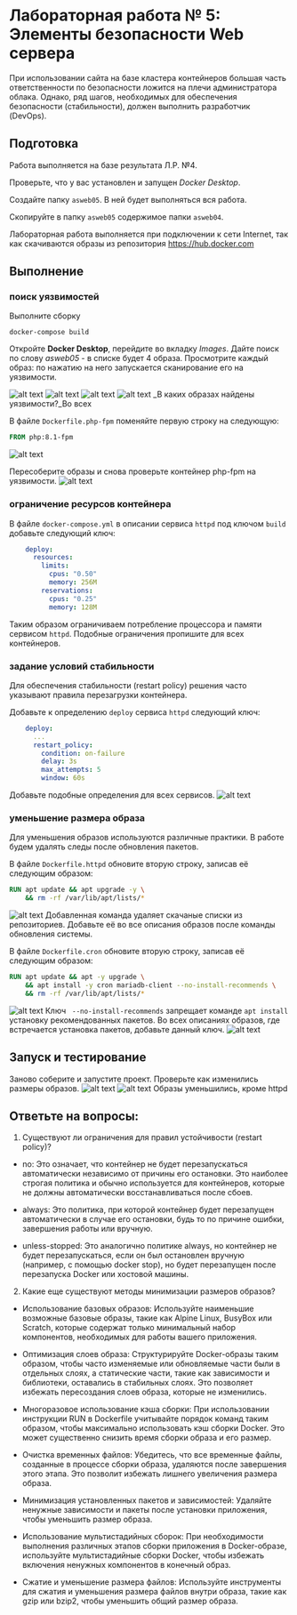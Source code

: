 # Лабораторная работа № 5: Элементы безопасности Web сервера

При использовании сайта на базе кластера контейнеров большая часть ответственности по безопасности ложится на плечи администратора облака. Однако, ряд шагов, необходимых для обеспечения безопасности (стабильности), должен выполнить разработчик (DevOps).

## Подготовка

Работа выполняется на базе результата Л.Р. №4.

Проверьте, что у вас установлен и запущен _Docker Desktop_.

Создайте папку `asweb05`. В ней будет выполняться вся работа.

Скопируйте в папку `asweb05` содержимое папки `asweb04`.

Лабораторная работа выполняется при подключении к сети Internet, так как скачиваются образы из репозитория https://hub.docker.com

## Выполнение

### поиск уязвимостей

Выполните сборку 

```shell
docker-compose build
```

Откройте __Docker Desktop__, перейдите во вкладку _Images_. Дайте поиск по слову _asweb05_ - в списке будет 4 образа. Просмотрите каждый образ: по нажатию на него запускается сканирование его на уязвимости.

![alt text](image.png)
![alt text](image-1.png)
![alt text](image-2.png)
![alt text](image-3.png)
_В каких образах найдены уязвимости?_Во всех

В файле `Dockerfile.php-fpm` поменяйте первую строку на следующую:

```dockerfile
FROM php:8.1-fpm
```
![alt text](image-4.png)

Пересоберите образы и снова проверьте контейнер php-fpm на уязвимости.
![alt text](image-5.png)
### ограничение ресурсов контейнера

В файле `docker-compose.yml` в описании сервиса `httpd` под ключом `build` добавьте следующий ключ:

```yaml
    deploy:
      resources:
        limits:
          cpus: "0.50"
          memory: 256M
        reservations:
          cpus: "0.25"
          memory: 128M
```

Таким образом ограничиваем потребление процессора и памяти сервисом `httpd`. Подобные ограничения пропишите для всех контейнеров.

### задание условий стабильности

Для обеспечения стабильности (restart policy) решения часто указывают правила перезагрузки контейнера.

Добавьте к определению `deploy` сервиса `httpd` следующий ключ:

```yaml
    deploy:
      ...
      restart_policy:
        condition: on-failure
        delay: 3s
        max_attempts: 5
        window: 60s
```

Добавьте подобные определения для всех сервисов.
![alt text](image-6.png)
### уменьшение размера образа

Для уменьшения образов используются различные практики. В работе будем удалять следы после обновления пакетов.

В файле `Dockerfile.httpd` обновите вторую строку, записав её следующим образом:

```dockerfile
RUN apt update && apt upgrade -y \
	&& rm -rf /var/lib/apt/lists/*
```
![alt text](image-7.png)
Добавленная команда удаляет скачаные списки из репозиториев. Добавьте её во все описания образов после команды обновления системы.

В файле `Dockerfile.cron` обновите вторую строку, записав её следующим образом:

```dockerfile
RUN apt update && apt -y upgrade \
	&& apt install -y cron mariadb-client --no-install-recommends \
	&& rm -rf /var/lib/apt/lists/*
```
![alt text](image-8.png)
Ключ ` --no-install-recommends` запрещает команде `apt install` установку рекомендованных пакетов. Во всех описаниях образов, где встречается установка пакетов, добавьте данный ключ.
![alt text](image-9.png)
## Запуск и тестирование

Заново соберите и запустите проект. Проверьте как изменились размеры образов.
![alt text](image-10.png)
![alt text](image-11.png)
Образы уменьшились, кроме httpd
## Ответьте на вопросы:

1. Существуют ли ограничения для правил устойчивости (restart policy)?

* no: Это означает, что контейнер не будет перезапускаться автоматически независимо от причины его остановки. Это наиболее строгая политика и обычно используется для контейнеров, которые не должны автоматически восстанавливаться после сбоев.

* always: Это политика, при которой контейнер будет перезапущен автоматически в случае его остановки, будь то по причине ошибки, завершения работы или вручную.

* unless-stopped: Это аналогично политике always, но контейнер не будет перезапускаться, если он был остановлен вручную (например, с помощью docker stop), но будет перезапущен после перезапуска Docker или хостовой машины.

2. Какие еще существуют методы минимизации размеров образов?

* Использование базовых образов: Используйте наименьшие возможные базовые образы, такие как Alpine Linux, BusyBox или Scratch, которые содержат только минимальный набор компонентов, необходимых для работы вашего приложения.

* Оптимизация слоев образа: Структурируйте Docker-образы таким образом, чтобы часто изменяемые или обновляемые части были в отдельных слоях, а статические части, такие как зависимости и библиотеки, оставались в стабильных слоях. Это позволяет избежать пересоздания слоев образа, которые не изменились.

* Многоразовое использование кэша сборки: При использовании инструкции RUN в Dockerfile учитывайте порядок команд таким образом, чтобы максимально использовать кэш сборки Docker. Это может существенно снизить время сборки образа и его размер.

* Очистка временных файлов: Убедитесь, что все временные файлы, созданные в процессе сборки образа, удаляются после завершения этого этапа. Это позволит избежать лишнего увеличения размера образа.

* Минимизация установленных пакетов и зависимостей: Удаляйте ненужные зависимости и пакеты после установки приложения, чтобы уменьшить размер образа.

* Использование мультистадийных сборок: При необходимости выполнения различных этапов сборки приложения в Docker-образе, используйте мультистадийные сборки Docker, чтобы избежать включения ненужных компонентов в конечный образ.

* Сжатие и уменьшение размера файлов: Используйте инструменты для сжатия и уменьшения размера файлов внутри образа, такие как gzip или bzip2, чтобы уменьшить общий размер образа.